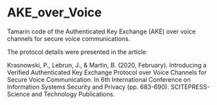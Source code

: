 # AKE_over_Voice
Tamarin code of the Authenticated Key Exchange (AKE) over voice channels for secure voice communications.

The protocol details were presented in the article:

Krasnowski, P., Lebrun, J., & Martin, B. (2020, February). Introducing a Verified Authenticated Key Exchange Protocol over Voice Channels for Secure Voice Communication. In 6th International Conference on Information Systems Security and Privacy (pp. 683-690). SCITEPRESS-Science and Technology Publications.
